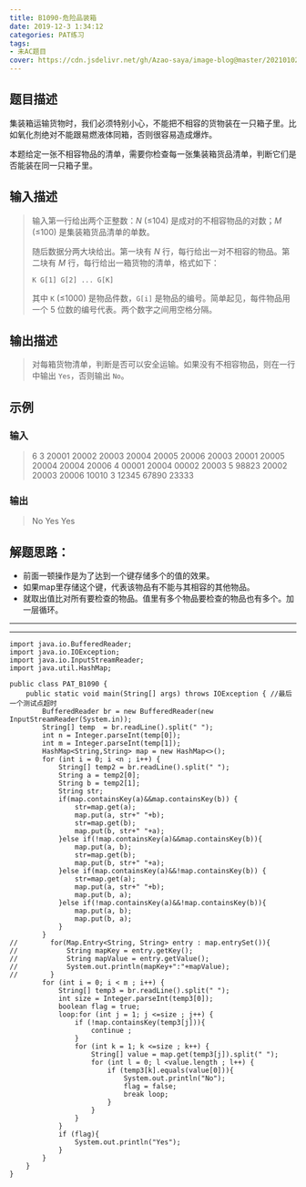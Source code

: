 ```yaml
---
title: B1090-危险品装箱
date: 2019-12-3 1:34:12 
categories: PAT练习
tags:
- 未AC题目
cover: https://cdn.jsdelivr.net/gh/Azao-saya/image-blog@master/20210102/5.id=75992949.67ub5prkgnc0.png
---
```


## 题目描述 <!--more-->

集装箱运输货物时，我们必须特别小心，不能把不相容的货物装在一只箱子里。比如氧化剂绝对不能跟易燃液体同箱，否则很容易造成爆炸。

本题给定一张不相容物品的清单，需要你检查每一张集装箱货品清单，判断它们是否能装在同一只箱子里。

## 输入描述

>  输入第一行给出两个正整数：*N* (≤104) 是成对的不相容物品的对数；*M* (≤100) 是集装箱货品清单的单数。
>
>  随后数据分两大块给出。第一块有 *N* 行，每行给出一对不相容的物品。第二块有 *M* 行，每行给出一箱货物的清单，格式如下：
>
>  ```
>  K G[1] G[2] ... G[K]
>  ```
>
>  其中 `K` (≤1000) 是物品件数，`G[i]` 是物品的编号。简单起见，每件物品用一个 5 位数的编号代表。两个数字之间用空格分隔。

## 输出描述

>   对每箱货物清单，判断是否可以安全运输。如果没有不相容物品，则在一行中输出 `Yes`，否则输出 `No`。 

## 示例

### 输入

> 6 3
> 20001 20002
> 20003 20004
> 20005 20006
> 20003 20001
> 20005 20004
> 20004 20006
> 4 00001 20004 00002 20003
> 5 98823 20002 20003 20006 10010
> 3 12345 67890 23333

### 输出

> No
> Yes
> Yes

## 解题思路：

- 前面一顿操作是为了达到一个键存储多个的值的效果。
- 如果map里存储这个键，代表该物品有不能与其相容的其他物品。
- 就取出值比对所有要检查的物品。值里有多个物品要检查的物品也有多个。加一层循环。

---

---



```
import java.io.BufferedReader;
import java.io.IOException;
import java.io.InputStreamReader;
import java.util.HashMap;

public class PAT_B1090 {
    public static void main(String[] args) throws IOException { //最后一个测试点超时
        BufferedReader br = new BufferedReader(new InputStreamReader(System.in));
        String[] temp  = br.readLine().split(" ");
        int n = Integer.parseInt(temp[0]);
        int m = Integer.parseInt(temp[1]);
        HashMap<String,String> map = new HashMap<>();
        for (int i = 0; i <n ; i++) {
            String[] temp2 = br.readLine().split(" ");
            String a = temp2[0];
            String b = temp2[1];
            String str;
            if(map.containsKey(a)&&map.containsKey(b)) {
                str=map.get(a);
                map.put(a, str+" "+b);
                str=map.get(b);
                map.put(b, str+" "+a);
            }else if(!map.containsKey(a)&&map.containsKey(b)){
                map.put(a, b);
                str=map.get(b);
                map.put(b, str+" "+a);
            }else if(map.containsKey(a)&&!map.containsKey(b)) {
                str=map.get(a);
                map.put(a, str+" "+b);
                map.put(b, a);
            }else if(!map.containsKey(a)&&!map.containsKey(b)){
                map.put(a, b);
                map.put(b, a);
            }
        }
//        for(Map.Entry<String, String> entry : map.entrySet()){
//            String mapKey = entry.getKey();
//            String mapValue = entry.getValue();
//            System.out.println(mapKey+":"+mapValue);
//        }
        for (int i = 0; i < m ; i++) {
            String[] temp3 = br.readLine().split(" ");
            int size = Integer.parseInt(temp3[0]);
            boolean flag = true;
            loop:for (int j = 1; j <=size ; j++) {
                if (!map.containsKey(temp3[j])){
                    continue ;
                }
                for (int k = 1; k <=size ; k++) {
                    String[] value = map.get(temp3[j]).split(" ");
                    for (int l = 0; l <value.length ; l++) {
                        if (temp3[k].equals(value[0])){
                            System.out.println("No");
                            flag = false;
                            break loop;
                        }
                    }
                }
            }
            if (flag){
                System.out.println("Yes");
            }
        }
    }
}
```

